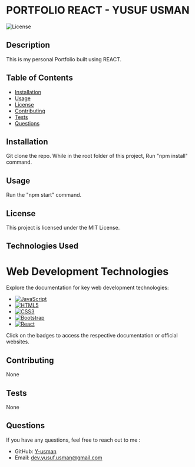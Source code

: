 
# PORTFOLIO REACT - YUSUF USMAN

![License](https://img.shields.io/badge/License-MIT-brightgreen)

## Description
This is my personal Portfolio built using REACT.

## Table of Contents
- [Installation](#installation)
- [Usage](#usage)
- [License](#license)
- [Contributing](#contributing)
- [Tests](#tests)
- [Questions](#questions)

## Installation
Git clone the repo. While in the root folder of this project, Run "npm install" command.

## Usage
Run the "npm start" command.

## License
This project is licensed under the MIT License.

## Technologies Used

# Web Development Technologies

Explore the documentation for key web development technologies:

* [![JavaScript](https://img.shields.io/badge/JavaScript-%23F7DF1E.svg?style=flat&logo=javascript&logoColor=white)](https://developer.mozilla.org/en-US/docs/Web/JavaScript)
* [![HTML5](https://img.shields.io/badge/HTML5-%23E34F26.svg?style=flat&logo=html5&logoColor=white)](https://developer.mozilla.org/en-US/docs/Web/HTML)
* [![CSS3](https://img.shields.io/badge/CSS3-%231572B6.svg?style=flat&logo=css3&logoColor=white)](https://developer.mozilla.org/en-US/docs/Web/CSS)
* [![Bootstrap](https://img.shields.io/badge/Bootstrap-%23563D7C.svg?style=flat&logo=bootstrap&logoColor=white)](https://getbootstrap.com/)
* [![React](https://img.shields.io/badge/React-%2320232A.svg?style=flat&logo=react&logoColor=61DAFB)](https://reactjs.org/)

Click on the badges to access the respective documentation or official websites.



## Contributing
None

## Tests
None

## Questions
If you have any questions, feel free to reach out to me :
- GitHub: [Y-usman](https://github.com/Y-usman)
- Email: dev.yusuf.usman@gmail.com
